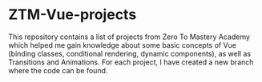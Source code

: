# ZTM-Vue-projects
This repository contains a list of projects from Zero To Mastery Academy which helped me gain knowledge about some basic concepts of Vue (binding classes, conditional rendering, dynamic components), as well as Transitions and Animations.
For each project, I have created a new branch where the code can be found.
